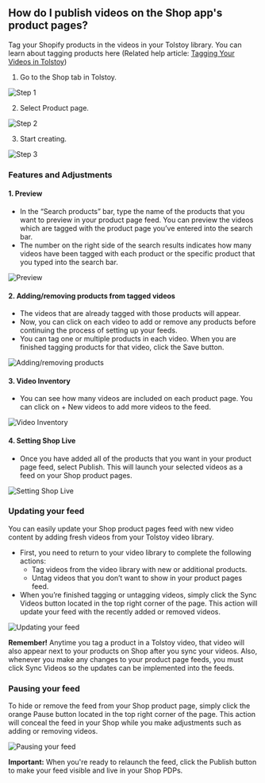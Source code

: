 ## How do I publish videos on the Shop app's product pages?

Tag your Shopify products in the videos in your Tolstoy library. You can learn about tagging products here (Related help article: [Tagging Your Videos in Tolstoy](https://help.gotolstoy.com/en/articles/8149083-tagging-your-videos-in-tolstoy))

1. Go to the Shop tab in Tolstoy. 

![Step 1](https://downloads.intercomcdn.com/i/o/956773744/ed7f01d2cf452723dbdb4c8e/image.png)

2. Select Product page. 

![Step 2](https://downloads.intercomcdn.com/i/o/956774046/d8c9b55649aa75809b0da2a7/image.png)

3. Start creating. 

![Step 3](https://downloads.intercomcdn.com/i/o/956774484/36e922d6b6b659924eeaf087/image.png)

### Features and Adjustments

#### 1. Preview

- In the “Search products” bar, type the name of the products that you want to preview in your product page feed. You can preview the videos which are tagged with the product page you’ve entered into the search bar.
- The number on the right side of the search results indicates how many videos have been tagged with each product or the specific product that you typed into the search bar. 

![Preview](https://downloads.intercomcdn.com/i/o/956783131/abd5a573f35ef443efc830b8/image.png)

#### 2. Adding/removing products from tagged videos

- The videos that are already tagged with those products will appear.
- Now, you can click on each video to add or remove any products before continuing the process of setting up your feeds.
- You can tag one or multiple products in each video. When you are finished tagging products for that video, click the Save button.

![Adding/removing products](https://downloads.intercomcdn.com/i/o/956784754/555aa9fa79d7917dc0d719b1/image.png)

#### 3. Video Inventory

- You can see how many videos are included on each product page. You can click on + New videos to add more videos to the feed.

![Video Inventory](https://downloads.intercomcdn.com/i/o/956785807/6818e11657743a550a36a43a/image.png)

#### 4. Setting Shop Live

- Once you have added all of the products that you want in your product page feed, select Publish. This will launch your selected videos as a feed on your Shop product pages.

![Setting Shop Live](https://downloads.intercomcdn.com/i/o/956787500/887ebfc105b132e524339301/image.png)

### Updating your feed

You can easily update your Shop product pages feed with new video content by adding fresh videos from your Tolstoy video library.

- First, you need to return to your video library to complete the following actions:
  - Tag videos from the video library with new or additional products.
  - Untag videos that you don’t want to show in your product pages feed.
- When you’re finished tagging or untagging videos, simply click the Sync Videos button located in the top right corner of the page. This action will update your feed with the recently added or removed videos.

![Updating your feed](https://downloads.intercomcdn.com/i/o/956788394/86fa83605c7b3c0dbe998bd7/image.png)

**Remember!**
Anytime you tag a product in a Tolstoy video, that video will also appear next to your products on Shop after you sync your videos.
Also, whenever you make any changes to your product page feeds, you must click Sync Videos so the updates can be implemented into the feeds.

### Pausing your feed

To hide or remove the feed from your Shop product page, simply click the orange Pause button located in the top right corner of the page. This action will conceal the feed in your Shop while you make adjustments such as adding or removing videos.

![Pausing your feed](https://downloads.intercomcdn.com/i/o/956788808/46e43ff7f0e1964fce2cff4b/image.png)

**Important:**
When you're ready to relaunch the feed, click the Publish button to make your feed visible and live in your Shop PDPs.
